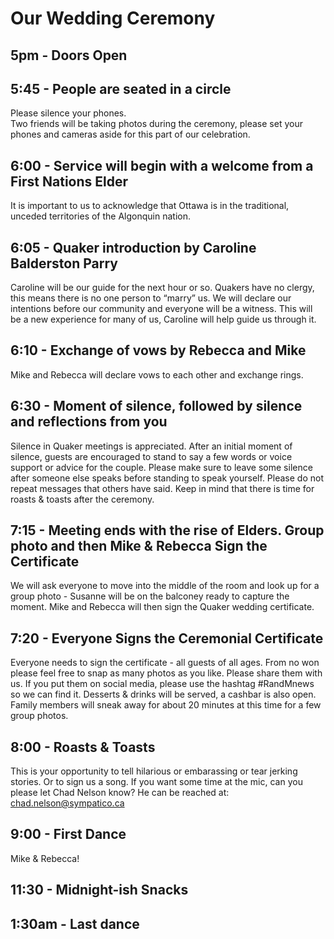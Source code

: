 # Our Wedding Ceremony

## 5pm - Doors Open

## 5:45 - People are seated in a circle 
Please silence your phones.  
Two friends will be taking photos during the ceremony, please set your phones and cameras aside for this part of our celebration.

## 6:00 - Service will begin with a welcome from a First Nations Elder
It is important to us to acknowledge that Ottawa is in the traditional, unceded territories of the Algonquin nation.

## 6:05 - Quaker introduction by Caroline Balderston Parry
Caroline will be our guide for the next hour or so. Quakers have no clergy, this means there is no one person to “marry” us. We will declare our intentions before our community and everyone will be a witness. This will be a new experience for many of us, Caroline will help guide us through it.

## 6:10 - Exchange of vows by Rebecca and Mike
Mike and Rebecca will declare vows to each other and exchange rings.

## 6:30 - Moment of silence, followed by silence and reflections from you
Silence in Quaker meetings is appreciated. After an initial moment of silence, guests are encouraged to stand to say a few words or voice support or advice for the couple. Please make sure to leave some silence after someone else speaks before standing to speak yourself. Please do not repeat messages that others have said. Keep in mind that there is time for roasts & toasts after the ceremony.

## 7:15 - Meeting ends with the rise of Elders. Group photo and then Mike & Rebecca Sign the Certificate
We will ask everyone to move into the middle of the room and look up for a group photo - Susanne will be on the balconey ready to capture the moment. Mike and Rebecca will then sign the Quaker wedding certificate. 

## 7:20 - Everyone Signs the Ceremonial Certificate 
Everyone needs to sign the certificate - all guests of all ages. From no won please feel free to snap as many photos as you like. Please share them with us. If you put them on social media, please use the hashtag #RandMnews so we can find it. Desserts & drinks will be served, a cashbar is also open. Family members will sneak away for about 20 minutes at this time for a few group photos.

## 8:00 - Roasts & Toasts
This is your opportunity to tell hilarious or embarassing or tear jerking stories. Or to sign us a song. If you want some time at the mic, can you please let Chad Nelson know? He can be reached at: chad.nelson@sympatico.ca

## 9:00 - First Dance
Mike & Rebecca!

## 11:30 - Midnight-ish Snacks

## 1:30am - Last dance
